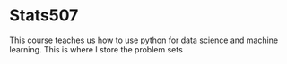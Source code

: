 # Stats507

This course teaches us how to use python for data science and machine learning. This is where I store the problem sets

